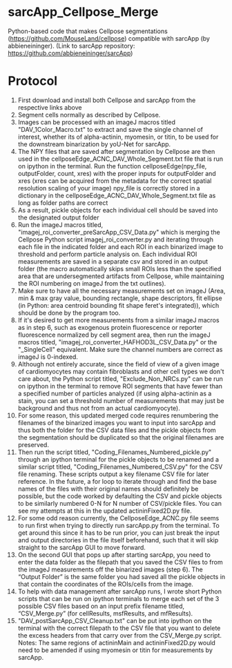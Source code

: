 # sarcApp_Cellpose_Merge
Python-based code that makes Cellpose segmentations (https://github.com/MouseLand/cellpose) compatible with sarcApp (by abbieneininger). (Link to sarcApp repository: https://github.com/abbieneininger/sarcApp)

# Protocol
1. First download and install both Cellpose and sarcApp from the respective links above
2. Segment cells normally as described by Cellpose.
3. Images can be processed with an imageJ macros titled "DAV_1Color_Macro.txt" to extract and save the single channel of interest, whether its of alpha-actinin, myomesin, or titin, to be used for the downstream binarization by yoU-Net for sarcApp.
4. The NPY files that are saved after segmentation by Cellpose are then used in the cellposeEdge_ACNC_DAV_Whole_Segment.txt file that is run on ipython in the terminal. Run the function cellposeEdge(npy_file, outputFolder, count, xres) with the proper inputs for outputFolder and xres (xres can be acquired from the metadata for the correct spatial resolution scaling of your image) npy_file is correctly stored in a dictionary in the cellposeEdge_ACNC_DAV_Whole_Segment.txt file as long as folder paths are correct
5. As a result, pickle objects for each individual cell should be saved into the designated output folder
6. Run the imageJ macros titled, "imagej_roi_converter_preSarcApp_CSV_Data.py" which is merging the Cellpose Python script imagej_roi_converter.py and iterating through each file in the indicated folder and each ROI in each binarized image to threshold and perform particle analysis on. Each individual ROI measurements are saved in a separate csv and stored in an output folder (the macro automatically skips small ROIs less than the specified area that are undersegmented artifacts from Cellpose, while maintaining the ROI numbering on imageJ from the txt outlines).
7. Make sure to have all the necessary measurements set on imageJ (Area, min & max gray value, bounding rectangle, shape descriptors, fit ellipse (in Python: area centroid bounding fit shape feret's integrated)), which should be done by the program too.
8. If it's desired to get more measurements from a similar imageJ macros as in step 6, such as exogenous protein fluorescence or reporter fluorescence normalized by cell segment area, then run the imageJ macros titled, "imagej_roi_converter_HAFHOD3L_CSV_Data.py" or the "_SingleCell" equivalent. Make sure the channel numbers are correct as imageJ is 0-indexed.
9. Although not entirely accurate, since the field of view of a given image of cardiomyocytes may contain fibroblasts and other cell types we don't care about, the Python script titled, "Exclude_Non_NRCs.py" can be run on ipython in the terminal to remove ROI segments that have fewer than a specified number of particles analyzed (if using alpha-actinin as a stain, you can set a threshold number of measurements that may just be background and thus not from an actual cardiomyocyte).
10. For some reason, this updated merged code requires renumbering the filenames of the binarized images you want to input into sarcApp and thus both the folder for the CSV data files and the pickle objects from the segmentation should be duplicated so that the original filenames are preserved.
11. Then run the script titled, "Coding_Filenames_Numbered_pickle.py" through an ipython terminal for the pickle objects to be renamed and a similar script titled, "Coding_Filenames_Numbered_CSV.py" for the CSV file renaming. These scripts output a key filename CSV file for later reference. In the future, a for loop to iterate through and find the base names of the files with their original names should definitely be possible, but the code worked by defaulting the CSV and pickle objects to be similarly numbered 0-N for N number of CSV/pickle files. You can see my attempts at this in the updated actininFixed2D.py file.
12. For some odd reason currently, the CellposeEdge_ACNC.py file seems to run first when trying to directly run sarcApp.py from the terminal. To get around this since it has to be run prior, you can just break the input and output directories in the file itself beforehand, such that it will skip straight to the sarcApp GUI to move forward.
13. On the second GUI that pops up after starting sarcApp, you need to enter the data folder as the filepath that you saved the CSV files to from the imageJ measurements off the binarized images (step 6). The “Output Folder” is the same folder you had saved all the pickle objects in that contain the coordinates of the ROIs/cells from the image.
14. To help with data management after sarcApp runs, I wrote short Python scripts that can be run on ipython terminals to merge each set of the 3 possible CSV files based on an input prefix filename titled, “CSV_Merge.py” (for cellResults,  msfResults, and mfResults).
15. "DAV_postSarcApp_CSV_Cleanup.txt" can be put into ipython on the terminal with the correct filepath to the CSV file that you want to delete the excess headers from that carry over from the CSV_Merge.py script.
Notes: The same regions of actininMain and actininFixed2D.py would need to be amended if using myomesin or titin for measurements by sarcApp. 


